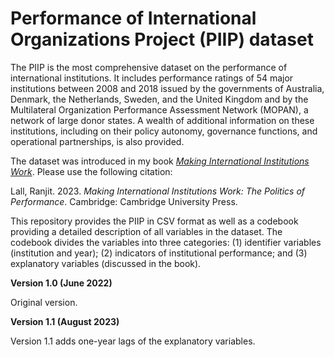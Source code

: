 # Performance of International Organizations Project (PIIP) dataset

The PIIP is the most comprehensive dataset on the performance of international institutions. It includes performance ratings of 54 major institutions between 2008 and 2018 issued by the governments of Australia, Denmark, the Netherlands, Sweden, and the United Kingdom and by the Multilateral Organization Performance Assessment Network (MOPAN), a network of large donor states. A wealth of additional information on these institutions, including on their policy autonomy, governance functions, and operational partnerships, is also provided.

The dataset was introduced in my book [_Making International Institutions Work_](https://www.cambridge.org/core/books/making-international-institutions-work/2B354270D50B9471D04529CD8D5C98F7#fndtn-information). Please use the following citation:

Lall, Ranjit. 2023. _Making International Institutions Work: The Politics of Performance_. Cambridge: Cambridge University Press.

This repository provides the PIIP in CSV format as well as a codebook providing a detailed description of all variables in the dataset. The codebook divides the variables into three categories: (1) identifier variables (institution and year); (2) indicators of institutional performance; and (3) explanatory variables (discussed in the book).

**Version 1.0 (June 2022)**

Original version.

**Version 1.1 (August 2023)**

Version 1.1 adds one-year lags of the explanatory variables.
